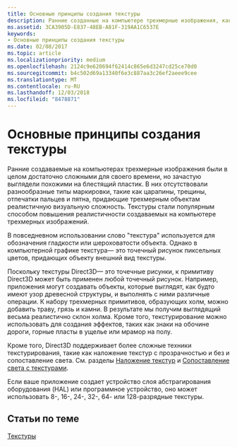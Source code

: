 ```yaml
---
title: Основные принципы создания текстуры
description: Ранние созданные на компьютере трехмерные изображения, как правило, имели глянцевый, "пластиковый" вид, несмотря на то что были достаточно продвинутыми для своего времени.
ms.assetid: 3CA3905D-E837-48EB-A81F-319AA1C6537E
keywords:
- Основные принципы создания текстуры
ms.date: 02/08/2017
ms.topic: article
ms.localizationpriority: medium
ms.openlocfilehash: 2124c9e620694f62414c865e6d3247cd25ce70d0
ms.sourcegitcommit: b4c502d69a13340f6e3c887aa3c26ef2aeee9cee
ms.translationtype: MT
ms.contentlocale: ru-RU
ms.lasthandoff: 12/03/2018
ms.locfileid: "8478871"
---
```

# <a name="basic-texturing-concepts"></a>Основные принципы создания текстуры


Ранние создаваемые на компьютерах трехмерные изображения были в целом достаточно сложными для своего времени, но зачастую выглядели похожими на блестящий пластик. В них отсутствовали разнообразные типы маркировки, такие как царапины, трещины, отпечатки пальцев и пятна, придающие трехмерным объектам реалистичную визуальную сложность. Текстуры стали популярным способом повышения реалистичности создаваемых на компьютере трехмерных изображений.

В повседневном использовании слово "текстура" используется для обозначения гладкости или шероховатости объекта. Однако в компьютерной графике текстура— это точечный рисунок пиксельных цветов, придающих объекту внешний вид текстуры.

Поскольку текстуры Direct3D— это точечные рисунки, к примитиву Direct3D может быть применен любой точечный рисунок. Например, приложения могут создавать объекты, которые выглядят, как будто имеют узор древесной структуры, и выполнять с ними различные операции. К набору трехмерных примитивов, образующих холм, можно добавить траву, грязь и камни. В результате мы получим выглядящий весьма реалистично склон холма. Кроме того, текстурирование можно использовать для создания эффектов, таких как знаки на обочине дороги, горные пласты в ущелье или мрамор на полу.

Кроме того, Direct3D поддерживает более сложные техники текстурирования, такие как наложение текстур с прозрачностью и без и сопоставление света. См. разделы [Наложение текстур](texture-blending.md) и [Сопоставление света с текстурами](light-mapping-with-textures.md).

Если ваше приложение создает устройство слоя абстрагирования оборудования (HAL) или программное устройство, оно может использовать 8-, 16-, 24-, 32-, 64- или 128-разрядные текстуры.

## <a name="span-idrelated-topicsspanrelated-topics"></a><span id="related-topics"></span>Статьи по теме


[Текстуры](textures.md)

 

 




